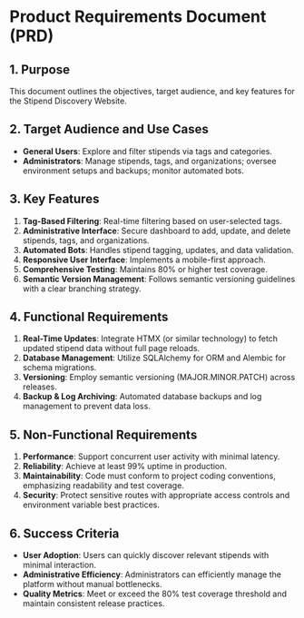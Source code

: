 # Product Requirements Document (PRD)

## 1. Purpose
This document outlines the objectives, target audience, and key features for the Stipend Discovery Website.

## 2. Target Audience and Use Cases
- **General Users**: Explore and filter stipends via tags and categories.  
- **Administrators**: Manage stipends, tags, and organizations; oversee environment setups and backups; monitor automated bots.

## 3. Key Features
1. **Tag-Based Filtering**: Real-time filtering based on user-selected tags.  
2. **Administrative Interface**: Secure dashboard to add, update, and delete stipends, tags, and organizations.  
3. **Automated Bots**: Handles stipend tagging, updates, and data validation.  
4. **Responsive User Interface**: Implements a mobile-first approach.  
5. **Comprehensive Testing**: Maintains 80% or higher test coverage.  
6. **Semantic Version Management**: Follows semantic versioning guidelines with a clear branching strategy.

## 4. Functional Requirements
1. **Real-Time Updates**: Integrate HTMX (or similar technology) to fetch updated stipend data without full page reloads.  
2. **Database Management**: Utilize SQLAlchemy for ORM and Alembic for schema migrations.  
3. **Versioning**: Employ semantic versioning (MAJOR.MINOR.PATCH) across releases.  
4. **Backup & Log Archiving**: Automated database backups and log management to prevent data loss.  

## 5. Non-Functional Requirements
1. **Performance**: Support concurrent user activity with minimal latency.  
2. **Reliability**: Achieve at least 99% uptime in production.  
3. **Maintainability**: Code must conform to project coding conventions, emphasizing readability and test coverage.  
4. **Security**: Protect sensitive routes with appropriate access controls and environment variable best practices.

## 6. Success Criteria
- **User Adoption**: Users can quickly discover relevant stipends with minimal interaction.  
- **Administrative Efficiency**: Administrators can efficiently manage the platform without manual bottlenecks.  
- **Quality Metrics**: Meet or exceed the 80% test coverage threshold and maintain consistent release practices.
